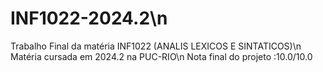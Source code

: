 # INF1022-2024.2\n
Trabalho Final da matéria INF1022 (ANALIS LEXICOS E SINTATICOS)\n
Matéria cursada em 2024.2 na PUC-RIO\n
Nota final do projeto :10.0/10.0
